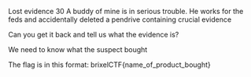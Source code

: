 Lost evidence
30
A buddy of mine is in serious trouble. He works for the feds and accidentally deleted a pendrive containing crucial evidence

Can you get it back and tell us what the evidence is?

We need to know what the suspect bought



The flag is in this format: brixelCTF{name_of_product_bought}
